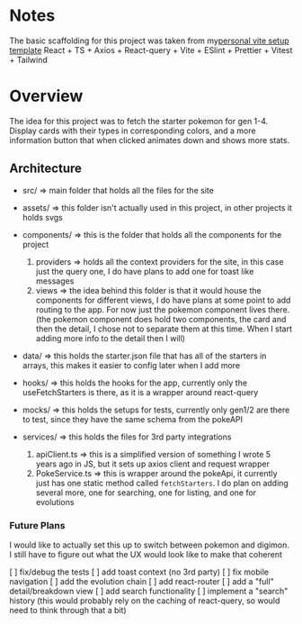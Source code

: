 # Notes

The basic scaffolding for this project was taken from my[personal vite setup template](https://github.com/sataylor7/my-vite-starter-template)
React + TS + Axios + React-query + Vite + ESlint + Prettier + Vitest + Tailwind

# Overview

The idea for this project was to fetch the starter pokemon for gen 1-4. Display cards with their types in corresponding colors, and a more information button that when clicked animates down and shows more stats.

## Architecture

- src/ => main folder that holds all the files for the site
- assets/ => this folder isn't actually used in this project, in other projects it holds svgs
- components/ => this is the folder that holds all the components for the project

  1.  providers => holds all the context providers for the site, in this case just the query one, I do have plans to add one for toast like messages
  2.  views => the idea behind this folder is that it would house the components for different views, I do have plans at some point to add routing to the app. For now just the pokemon component lives there. (the pokemon component does hold two components, the card and then the detail, I chose not to separate them at this time. When I start adding more info to the detail then I will)

- data/ => this holds the starter.json file that has all of the starters in arrays, this makes it easier to config later when I add more
- hooks/ => this holds the hooks for the app, currently only the useFetchStarters is there, as it is a wrapper around react-query
- mocks/ => this holds the setups for tests, currently only gen1/2 are there to test, since they have the same schema from the pokeAPI
- services/ => this holds the files for 3rd party integrations

  1. apiClient.ts => this is a simplified version of something I wrote 5 years ago in JS, but it sets up axios client and request wrapper
  2. PokeService.ts => this is wrapper around the pokeApi, it currently just has one static method called `fetchStarters`. I do plan on adding several more, one for searching, one for listing, and one for evolutions

### Future Plans

I would like to actually set this up to switch between pokemon and digimon. I still have to figure out what the UX would look like to make that coherent

[ ] fix/debug the tests
[ ] add toast context (no 3rd party)
[ ] fix mobile navigation
[ ] add the evolution chain
[ ] add react-router
[ ] add a "full" detail/breakdown view
[ ] add search functionality
[ ] implement a "search" history (this would probably rely on the caching of react-query, so would need to think through that a bit)
